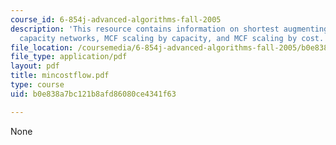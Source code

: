 ```yaml
---
course_id: 6-854j-advanced-algorithms-fall-2005
description: 'This resource contains information on shortest augmenting paths: unit
  capacity networks, MCF scaling by capacity, and MCF scaling by cost.'
file_location: /coursemedia/6-854j-advanced-algorithms-fall-2005/b0e838a7bc121b8afd86080ce4341f63_mincostflow.pdf
file_type: application/pdf
layout: pdf
title: mincostflow.pdf
type: course
uid: b0e838a7bc121b8afd86080ce4341f63

---
```

None